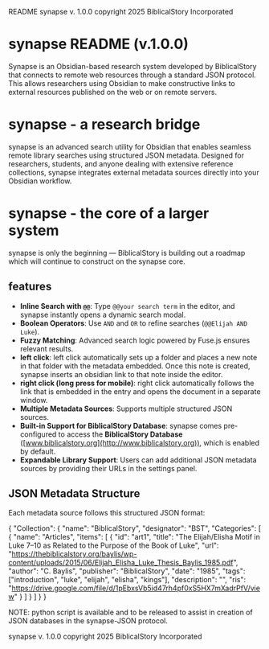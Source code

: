 README
synapse v. 1.0.0
copyright 2025 BiblicalStory Incorporated

# synapse README (v.1.0.0)


Synapse is an Obsidian-based research system developed by BiblicalStory that connects to remote web resources through a standard JSON protocol. This allows researchers using Obsidian to make constructive links to external resources published on the web or on remote servers.


# synapse - a research bridge 

synapse is an advanced search utility for Obsidian that enables seamless remote library searches using structured JSON metadata. Designed for researchers, students, and anyone dealing with extensive reference collections, synapse integrates external metadata sources directly into your Obsidian workflow.


# synapse - the core of a larger system

synapse is only the beginning — BiblicalStory is building out a roadmap which will continue to construct on the synapse core.


## features

- **Inline Search with `@@`**: Type `@@your search term` in the editor, and synapse instantly opens a dynamic search modal.
- **Boolean Operators**: Use `AND` and `OR` to refine searches (`@@Elijah AND Luke`).
- **Fuzzy Matching**: Advanced search logic powered by Fuse.js ensures relevant results.
- **left click**: left click automatically sets up a folder and places a new note in that folder with the metadata embedded. Once this note is created, synapse inserts an obsidian link to that note inside the editor.
- **right click (long press for mobile)**: right click automatically follows the link that is embedded in the entry and opens the document in a separate window.
- **Multiple Metadata Sources**: Supports multiple structured JSON sources.
- **Built-in Support for BiblicalStory Database**: synapse comes pre-configured to access the **BiblicalStory Database** ([www.biblicalstory.org](http://www.biblicalstory.org)), which is enabled by default.
- **Expandable Library Support**: Users can add additional JSON metadata sources by providing their URLs in the settings panel.

## JSON Metadata Structure

Each metadata source follows this structured JSON format:


{
    "Collection": {
        "name": "BiblicalStory",
        "designator": "BST",
        "Categories": [
            {
                "name": "Articles",
                "items": [
                    {
                        "id": "art1",
                        "title": "The Elijah/Elisha Motif in Luke 7–10 as Related to the Purpose of the Book of Luke",
                        "url": "https://thebiblicalstory.org/baylis/wp-content/uploads/2015/06/Elijah_Elisha_Luke_Thesis_Baylis_1985.pdf",
                        "author": "C. Baylis",
                        "publisher": "BiblicalStory",
                        "date": "1985",
                        "tags": ["introduction", "luke", "elijah", "elisha", "kings"],
                        "description": "",
                        "ris": "https://drive.google.com/file/d/1pEbxsVb5id47rh4pf0xS5HX7mXadrPfV/view"
                    }
                ]
            }
        ]
    }
}


NOTE: python script is available and to be released to assist in creation of JSON databases in the synapse-JSON protocol.

synapse v. 1.0.0
copyright 2025 BiblicalStory Incorporated